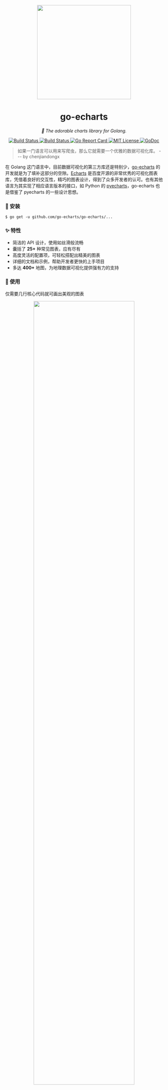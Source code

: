 <p align="center">
<img src="https://user-images.githubusercontent.com/19553554/52535979-c0d0e680-2d8f-11e9-85c8-2e9f659e7c6f.png" width=300 height=300 />
</p>

<h1 align="center">go-echarts</h1>
<p align="center">
    <em>🎨 The adorable charts library for Golang.</em>
</p>
<p align="center">
    <a href="https://travis-ci.org/chenjiandongx/go-echarts">
        <img src="https://travis-ci.org/chenjiandongx/go-echarts.svg?branch=master" alt="Build Status">
    </a>
    <a href="https://ci.appveyor.com/project/chenjiandongx/go-echarts">
        <img src="https://ci.appveyor.com/api/projects/status/kdxi0s1nc1t6dqn0?svg=true" alt="Build Status">
    </a>
    <a href="https://goreportcard.com/report/github.com/go-echarts/go-echarts">
        <img src="https://goreportcard.com/badge/github.com/go-echarts/go-echarts" alt="Go Report Card">
    </a>
    <a href="https://opensource.org/licenses/MIT">
        <img src="https://img.shields.io/badge/License-MIT-brightgreen.svg" alt="MIT License">
    </a>
        <a href="https://godoc.org/github.com/go-echarts/go-echarts">
        <img src="https://godoc.org/github.com/go-echarts/go-echarts?status.svg" alt="GoDoc">
    </a>
</p>

> 如果一门语言可以用来写爬虫，那么它就需要一个优雅的数据可视化库。 --- by chenjiandongx

在 Golang 这门语言中，目前数据可视化的第三方库还是特别少，[go-echarts](https://github.com/go-echarts/go-echarts) 的开发就是为了填补这部分的空隙。[Echarts](https://echarts.baidu.com) 是百度开源的非常优秀的可视化图表库，凭借着良好的交互性，精巧的图表设计，得到了众多开发者的认可。也有其他语言为其实现了相应语言版本的接口，如 Python 的 [pyecharts](https://github.com/pyecharts/pyecharts)，go-echarts 也是借鉴了 pyecharts 的一些设计思想。


### 🔰 安装

```shell
$ go get -u github.com/go-echarts/go-echarts/...
```

### ✨ 特性

* 简洁的 API 设计，使用如丝滑般流畅
* 囊括了 **25+** 种常见图表，应有尽有
* 高度灵活的配置项，可轻松搭配出精美的图表
* 详细的文档和示例，帮助开发者更快的上手项目
* 多达 **400+** 地图，为地理数据可视化提供强有力的支持

### 📝 使用

仅需要几行核心代码就可画出美观的图表

<p align="center">
<img src="https://user-images.githubusercontent.com/19553554/52524229-bf42e800-2cd5-11e9-9eb8-47d8e3f4052b.png" width="80%" height="80%" />
</p>

生成的 bar.html 是这样的。Cool！

<p align="center">
<img src="https://user-images.githubusercontent.com/19553554/52524101-34152280-2cd4-11e9-87c6-bbf5e388fe23.png" width="80%" height="80%" />
</p>

当然你也可以使用更加 `golang` 的方式，利用 `net/http`

<p align="center">
<img src="https://user-images.githubusercontent.com/19553554/52524272-2c567d80-2cd6-11e9-8a73-29ba059b8bb5.png"
 width="80%" height="80%" />
</p>

打开浏览器访问 http://localhost:8081 也可以看到同样的效果！

### 🔖 Demo

<div align="center">
<img src="https://user-images.githubusercontent.com/19553554/52197440-843a5200-289a-11e9-8601-3ce8d945b04a.gif" width="33%" height="33%" alt="bar"/>
<img src="https://user-images.githubusercontent.com/19553554/52360729-ad640980-2a77-11e9-84e2-feff7e11aea5.gif" width="33%" height="33%" alt="boxplot"/>
<img src="https://user-images.githubusercontent.com/19553554/52535290-4b611800-2d87-11e9-8bf2-b43a54a3bda8.png" width="33%" height="33%" alt="effectScatter"/>
<img src="https://user-images.githubusercontent.com/19553554/52332816-ac5eb800-2a36-11e9-8227-3538976f447d.gif" width="33%" height="33%" alt="funnel"/>
<img src="https://user-images.githubusercontent.com/19553554/52332988-0b243180-2a37-11e9-9db8-eb6b8c86a0de.png" width="33%" height="33%" alt="gague"/>
<img src="https://user-images.githubusercontent.com/19553554/52344575-133f9980-2a56-11e9-93e0-568e484936ce.gif" width="33%" height="33%" alt="geo"/>
<img src="https://user-images.githubusercontent.com/19553554/52727805-f7f20280-2ff0-11e9-91ab-cd99848e3127.gif" width="33%" height="33%" alt="graph"/>
<img src="https://user-images.githubusercontent.com/19553554/52345115-6534ef00-2a57-11e9-80cd-9cbfed252139.gif" width="33%" height="33%" alt="heatmap"/>
<img src="https://user-images.githubusercontent.com/19553554/52345490-4a16af00-2a58-11e9-9b43-7bbc86aa05b6.gif" width="33%" height="33%" alt="kline"/>
<img src="https://user-images.githubusercontent.com/19553554/52346064-b7770f80-2a59-11e9-9e03-6dae3a8c637d.gif" width="33%" height="33%" alt="line"/>
<img src="https://user-images.githubusercontent.com/19553554/52347117-248ba480-2a5c-11e9-8402-5a94054dca50.gif" width="33%" height="33%" alt="liquid"/>
<img src="https://user-images.githubusercontent.com/19553554/52347915-0a52c600-2a5e-11e9-8039-41268238576c.gif" width="33%" height="33%" alt="map"/>
<img src="https://user-images.githubusercontent.com/19553554/52535013-e48e2f80-2d83-11e9-8886-ac0d2122d6af.png" width="33%" height="33%" alt="parallel"/>
<img src="https://user-images.githubusercontent.com/19553554/52348202-bb596080-2a5e-11e9-84a7-60732be0743a.gif" width="33%" height="33%" alt="pie"/>
<img src="https://user-images.githubusercontent.com/19553554/52533994-932b7380-2d76-11e9-93b4-0de3132eb941.gif" width="33%" height="33%" alt="radar"/>
<img src="https://user-images.githubusercontent.com/19553554/52348431-420e3d80-2a5f-11e9-8cab-7b415592dc77.gif" width="33%" height="33%" alt="scatter"/>
<img src="https://user-images.githubusercontent.com/19553554/52348737-01fb8a80-2a60-11e9-94ac-dacbd7b58811.png" width="33%" height="33%" alt="wordCloud"/>
<img src="https://user-images.githubusercontent.com/19553554/52433989-4f075b80-2b49-11e9-9979-ef32c2d17c96.gif" width="33%" height="33%" alt="bar3D"/>
<img src="https://user-images.githubusercontent.com/19553554/52464826-4baab900-2bb7-11e9-8299-776f5ee43670.gif" width="33%" height="33%" alt="line3D"/>
<img src="https://user-images.githubusercontent.com/19553554/52802261-8d0cfe00-30ba-11e9-8ae7-ae0773770a59.gif" width="33%" height="33%" alt="sankey"/>
<img src="https://user-images.githubusercontent.com/19553554/52464647-aee81b80-2bb6-11e9-864e-c544392e523a.gif" width="33%" height="33%" alt="scatter3D"/>
<img src="https://user-images.githubusercontent.com/19553554/52465183-a55fb300-2bb8-11e9-8c10-4519c4e3f758.gif" width="33%" height="33%" alt="surface3D"/>
<img src="https://user-images.githubusercontent.com/19553554/52798246-7ebae400-30b2-11e9-8489-6c10339c3429.gif" width="33%" height="33%" alt="themeRiver"/>
<img src="https://user-images.githubusercontent.com/19553554/52349544-c2ce3900-2a61-11e9-82af-28aaaaae0d67.gif" width="33%" height="33%" alt="overlap"/>
</div>

运行 example/main.go 可预览所有示例
```shell
$ cd your/gopath/src/github.com/go-echarts/go-echarts/example
$ go build .
$ ./example
```

了解更多文档的内容请访问 [go-echarts.chenjiandongx.com](http://go-echarts.chenjiandongx.com)

### 📃 LICENSE

MIT [©chenjiandongx](https://github.com/chenjiandongx)
